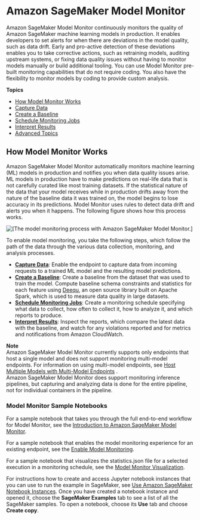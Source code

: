 # Amazon SageMaker Model Monitor<a name="model-monitor"></a>

Amazon SageMaker Model Monitor continuously monitors the quality of Amazon SageMaker machine learning models in production\. It enables developers to set alerts for when there are deviations in the model quality, such as data drift\. Early and pro\-active detection of these deviations enables you to take corrective actions, such as retraining models, auditing upstream systems, or fixing data quality issues without having to monitor models manually or build additional tooling\. You can use Model Monitor pre\-built monitoring capabilities that do not require coding\. You also have the flexibility to monitor models by coding to provide custom analysis\.

**Topics**
+ [How Model Monitor Works](#model-monitor-how-it-works)
+ [Capture Data](model-monitor-data-capture.md)
+ [Create a Baseline](model-monitor-create-baseline.md)
+ [Schedule Monitoring Jobs](model-monitor-scheduling.md)
+ [Interpret Results](model-monitor-interpreting-results.md)
+ [Advanced Topics](model-monitor-advanced-topics.md)

## How Model Monitor Works<a name="model-monitor-how-it-works"></a>

Amazon SageMaker Model Monitor automatically monitors machine learning \(ML\) models in production and notifies you when data quality issues arise\. ML models in production have to make predictions on real\-life data that is not carefully curated like most training datasets\. If the statistical nature of the data that your model receives while in production drifts away from the nature of the baseline data it was trained on, the model begins to lose accuracy in its predictions\. Model Monitor uses rules to detect data drift and alerts you when it happens\. The following figure shows how this process works\.

![\[The model monitoring process with Amazon SageMaker Model Monitor.\]](http://docs.aws.amazon.com/sagemaker/latest/dg/images/model-monitor-how-it-works-2.jpg)

To enable model monitoring, you take the following steps, which follow the path of the data through the various data collection, monitoring, and analysis processes\.
+ **[Capture Data](model-monitor-data-capture.md)**: Enable the endpoint to capture data from incoming requests to a trained ML model and the resulting model predictions\.
+ **[Create a Baseline](model-monitor-create-baseline.md)**: Create a baseline from the dataset that was used to train the model\. Compute baseline schema constraints and statistics for each feature using [Deequ](https://github.com/awslabs/deequ), an open source library built on Apache Spark, which is used to measure data quality in large datasets\.
+ **[Schedule Monitoring Jobs](model-monitor-scheduling.md)**: Create a monitoring schedule specifying what data to collect, how often to collect it, how to analyze it, and which reports to produce\. 
+ **[Interpret Results](model-monitor-interpreting-results.md)**: Inspect the reports, which compare the latest data with the baseline, and watch for any violations reported and for metrics and notifications from Amazon CloudWatch\.

**Note**  
Amazon SageMaker Model Monitor currently supports only endpoints that host a single model and does not support monitoring multi\-model endpoints\. For information on using multi\-model endpoints, see [ Host Multiple Models with Multi\-Model Endpoints](multi-model-endpoints.md) \.  
Amazon SageMaker Model Monitor does support monitoring inference pipelines, but capturing and analyzing data is done for the entire pipeline, not for individual containers in the pipeline\.

### Model Monitor Sample Notebooks<a name="model-monitor-sample-notebooks"></a>

For a sample notebook that takes you through the full end\-to\-end workflow for Model Monitor, see the [Introduction to Amazon SageMaker Model Monitor](https://github.com/awslabs/amazon-sagemaker-examples/blob/master/sagemaker_model_monitor/introduction/SageMaker-ModelMonitoring.ipynb)\. 

For a sample notebook that enables the model monitoring experience for an existing endpoint, see the [Enable Model Monitoring](https://github.com/awslabs/amazon-sagemaker-examples/blob/master/sagemaker_model_monitor/enable_model_monitor/SageMaker-Enable-Model-Monitor.ipynb)\. 

For a sample notebook that visualizes the statistics\.json file for a selected execution in a monitoring schedule, see the [Model Monitor Visualization](https://github.com/awslabs/amazon-sagemaker-examples/blob/master/sagemaker_model_monitor/visualization/SageMaker-Model-Monitor-Visualize.ipynb)\. 

For instructions how to create and access Jupyter notebook instances that you can use to run the example in SageMaker, see [Use Amazon SageMaker Notebook Instances](nbi.md)\. Once you have created a notebook instance and opened it, choose the **SageMaker Examples** tab to see a list of all the SageMaker samples\. To open a notebook, choose its **Use** tab and choose **Create copy**\.